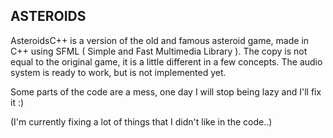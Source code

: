 ## ASTEROIDS

AsteroidsC++ is a version of the old and famous asteroid game, made in C++ using SFML ( Simple and Fast Multimedia Library ). The copy is not equal to the original game, it is a little different in a few concepts.
The audio system is ready to work, but is not implemented yet.

Some parts of the code are a mess, one day I will stop being lazy and I'll fix it :)

(I'm currently fixing a lot of things that I didn't like in the code..)
